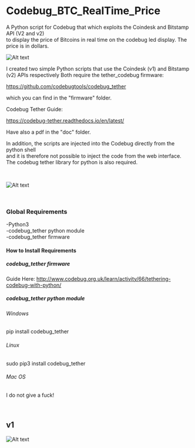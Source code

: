 # Codebug_BTC_RealTime_Price


A Python script for Codebug that which exploits the Coindesk and Bitstamp API (V2 and v2)  </BR>
to display the price of Bitcoins in real time on the codebug led display. The price is in dollars.

![Alt text](https://raw.githubusercontent.com/JonnyBanana/Codebug_Led_Animations/master/IMG/cb.jpg) 

I created two simple Python scripts that use the Coindesk (v1) and Bitstamp (v2) APIs respectively
Both require the tether_codebug firmware:

https://github.com/codebugtools/codebug_tether

which you can find in the "firmware" folder.

Codebug Tether Guide: 

https://codebug-tether.readthedocs.io/en/latest/

Have also a pdf in the "doc" folder.

In addition, the scripts are injected into the Codebug directly from the python shell </BR>
and it is therefore not possible to inject the code from the web interface. 
The codebug tether library for python is also required.

</BR>

![Alt text](https://raw.githubusercontent.com/JonnyBanana/Codebug_BTC_RealTime_Price/master/img/pimoroni-codebug-200-large.jpg)

</BR>

<h3>Global Requirements</h3>

-Python3</BR>
-codebug_tether python module</BR>
-codebug_tether firmware</BR>


<h4>How to Install Requirements</h4>

<h5>codebug_tether firmware</h5>

Guide Here: http://www.codebug.org.uk/learn/activity/66/tethering-codebug-with-python/

<h5>codebug_tether python module</h5>

<h6>Windows</h6>

  pip install codebug_tether

<h6>Linux</h6>

sudo pip3 install codebug_tether

<h6>Mac OS</h6>

I do not give a fuck!

</BR>

<h2>v1</h2>

![Alt text](https://raw.githubusercontent.com/JonnyBanana/Codebug_BTC_RealTime_Price/master/img/coindesk-logo-1.png)


